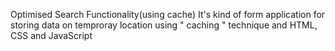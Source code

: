 Optimised Search Functionality(using cache)
It's kind of form application for storing data on temproray location using " caching " technique  and HTML, CSS and JavaScript
